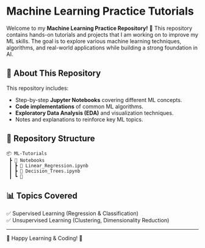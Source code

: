 # Machine Learning Practice Tutorials

Welcome to my **Machine Learning Practice Repository!** 
🚀 This repository contains hands-on tutorials and projects that I am working on to improve my ML skills. The goal is to explore various machine learning techniques, algorithms, and real-world applications while building a strong foundation in AI.

## 📌 About This Repository
This repository includes:
- Step-by-step **Jupyter Notebooks** covering different ML concepts.
- **Code implementations** of common ML algorithms.
- **Exploratory Data Analysis (EDA)** and visualization techniques.
- Notes and explanations to reinforce key ML topics.

## 📂 Repository Structure
```
📦 ML-Tutorials
 ┣ 📂 Notebooks
 ┃ ┣ 📜 Linear_Regression.ipynb
 ┃ ┣ 📜 Decision_Trees.ipynb
 ┃ ┗ 📜
```

## 📊 Topics Covered
✅ Supervised Learning (Regression & Classification)  
✅ Unsupervised Learning (Clustering, Dimensionality Reduction) 

---
🚀 Happy Learning & Coding! 🤖
